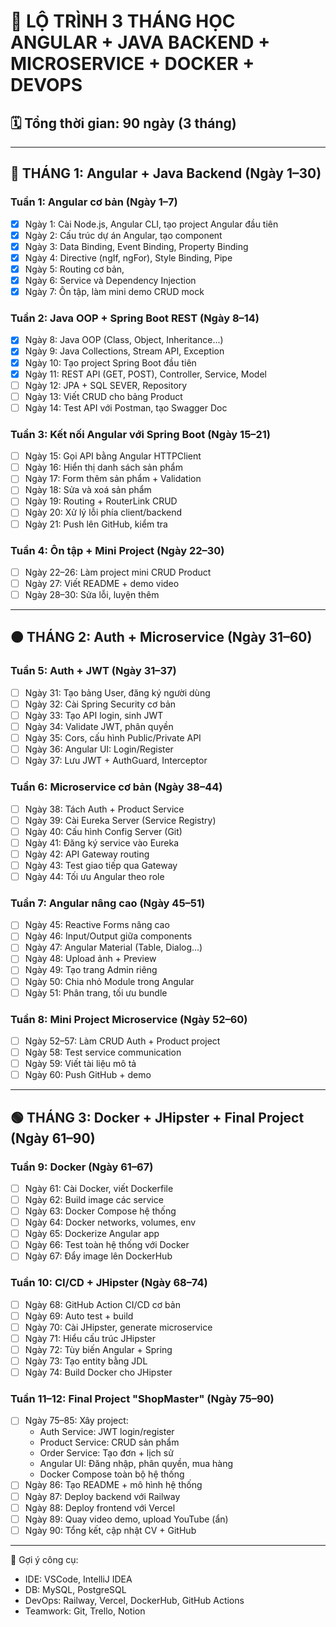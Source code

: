 # 📘 LỘ TRÌNH 3 THÁNG HỌC ANGULAR + JAVA BACKEND + MICROSERVICE + DOCKER + DEVOPS

## 🗓️ Tổng thời gian: 90 ngày (3 tháng)

---

## 🔵 THÁNG 1: Angular + Java Backend (Ngày 1–30)

### Tuần 1: Angular cơ bản (Ngày 1–7)

- [x] Ngày 1: Cài Node.js, Angular CLI, tạo project Angular đầu tiên
- [x] Ngày 2: Cấu trúc dự án Angular, tạo component
- [x] Ngày 3: Data Binding, Event Binding, Property Binding
- [x] Ngày 4: Directive (ngIf, ngFor), Style Binding, Pipe
- [x] Ngày 5: Routing cơ bản,
- [x] Ngày 6: Service và Dependency Injection
- [x] Ngày 7: Ôn tập, làm mini demo CRUD mock

### Tuần 2: Java OOP + Spring Boot REST (Ngày 8–14)

- [x] Ngày 8: Java OOP (Class, Object, Inheritance...)
- [x] Ngày 9: Java Collections, Stream API, Exception
- [x] Ngày 10: Tạo project Spring Boot đầu tiên
- [x] Ngày 11: REST API (GET, POST), Controller, Service, Model
- [ ] Ngày 12: JPA + SQL SEVER, Repository
- [ ] Ngày 13: Viết CRUD cho bảng Product
- [ ] Ngày 14: Test API với Postman, tạo Swagger Doc

### Tuần 3: Kết nối Angular với Spring Boot (Ngày 15–21)

- [ ] Ngày 15: Gọi API bằng Angular HTTPClient
- [ ] Ngày 16: Hiển thị danh sách sản phẩm
- [ ] Ngày 17: Form thêm sản phẩm + Validation
- [ ] Ngày 18: Sửa và xoá sản phẩm
- [ ] Ngày 19: Routing + RouterLink CRUD
- [ ] Ngày 20: Xử lý lỗi phía client/backend
- [ ] Ngày 21: Push lên GitHub, kiểm tra

### Tuần 4: Ôn tập + Mini Project (Ngày 22–30)

- [ ] Ngày 22–26: Làm project mini CRUD Product
- [ ] Ngày 27: Viết README + demo video
- [ ] Ngày 28–30: Sửa lỗi, luyện thêm

---

## 🟠 THÁNG 2: Auth + Microservice (Ngày 31–60)

### Tuần 5: Auth + JWT (Ngày 31–37)

- [ ] Ngày 31: Tạo bảng User, đăng ký người dùng
- [ ] Ngày 32: Cài Spring Security cơ bản
- [ ] Ngày 33: Tạo API login, sinh JWT
- [ ] Ngày 34: Validate JWT, phân quyền
- [ ] Ngày 35: Cors, cấu hình Public/Private API
- [ ] Ngày 36: Angular UI: Login/Register
- [ ] Ngày 37: Lưu JWT + AuthGuard, Interceptor

### Tuần 6: Microservice cơ bản (Ngày 38–44)

- [ ] Ngày 38: Tách Auth + Product Service
- [ ] Ngày 39: Cài Eureka Server (Service Registry)
- [ ] Ngày 40: Cấu hình Config Server (Git)
- [ ] Ngày 41: Đăng ký service vào Eureka
- [ ] Ngày 42: API Gateway routing
- [ ] Ngày 43: Test giao tiếp qua Gateway
- [ ] Ngày 44: Tối ưu Angular theo role

### Tuần 7: Angular nâng cao (Ngày 45–51)

- [ ] Ngày 45: Reactive Forms nâng cao
- [ ] Ngày 46: Input/Output giữa components
- [ ] Ngày 47: Angular Material (Table, Dialog...)
- [ ] Ngày 48: Upload ảnh + Preview
- [ ] Ngày 49: Tạo trang Admin riêng
- [ ] Ngày 50: Chia nhỏ Module trong Angular
- [ ] Ngày 51: Phân trang, tối ưu bundle

### Tuần 8: Mini Project Microservice (Ngày 52–60)

- [ ] Ngày 52–57: Làm CRUD Auth + Product project
- [ ] Ngày 58: Test service communication
- [ ] Ngày 59: Viết tài liệu mô tả
- [ ] Ngày 60: Push GitHub + demo

---

## 🟢 THÁNG 3: Docker + JHipster + Final Project (Ngày 61–90)

### Tuần 9: Docker (Ngày 61–67)

- [ ] Ngày 61: Cài Docker, viết Dockerfile
- [ ] Ngày 62: Build image các service
- [ ] Ngày 63: Docker Compose hệ thống
- [ ] Ngày 64: Docker networks, volumes, env
- [ ] Ngày 65: Dockerize Angular app
- [ ] Ngày 66: Test toàn hệ thống với Docker
- [ ] Ngày 67: Đẩy image lên DockerHub

### Tuần 10: CI/CD + JHipster (Ngày 68–74)

- [ ] Ngày 68: GitHub Action CI/CD cơ bản
- [ ] Ngày 69: Auto test + build
- [ ] Ngày 70: Cài JHipster, generate microservice
- [ ] Ngày 71: Hiểu cấu trúc JHipster
- [ ] Ngày 72: Tùy biến Angular + Spring
- [ ] Ngày 73: Tạo entity bằng JDL
- [ ] Ngày 74: Build Docker cho JHipster

### Tuần 11–12: Final Project "ShopMaster" (Ngày 75–90)

- [ ] Ngày 75–85: Xây project:
  - Auth Service: JWT login/register
  - Product Service: CRUD sản phẩm
  - Order Service: Tạo đơn + lịch sử
  - Angular UI: Đăng nhập, phân quyền, mua hàng
  - Docker Compose toàn bộ hệ thống
- [ ] Ngày 86: Tạo README + mô hình hệ thống
- [ ] Ngày 87: Deploy backend với Railway
- [ ] Ngày 88: Deploy frontend với Vercel
- [ ] Ngày 89: Quay video demo, upload YouTube (ẩn)
- [ ] Ngày 90: Tổng kết, cập nhật CV + GitHub

---

📌 Gợi ý công cụ:

- IDE: VSCode, IntelliJ IDEA
- DB: MySQL, PostgreSQL
- DevOps: Railway, Vercel, DockerHub, GitHub Actions
- Teamwork: Git, Trello, Notion
